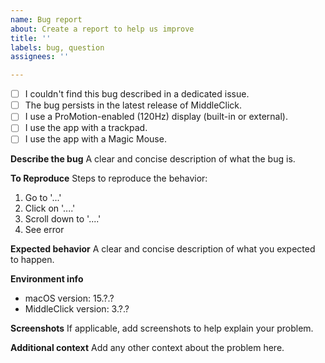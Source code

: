 ```yaml
---
name: Bug report
about: Create a report to help us improve
title: ''
labels: bug, question
assignees: ''

---
```


- [ ] I couldn't find this bug described in a dedicated issue.
- [ ] The bug persists in the latest release of MiddleClick.
- [ ] I use a ProMotion-enabled (120Hz) display (built-in or external).
- [ ] I use the app with a trackpad.
- [ ] I use the app with a Magic Mouse.

**Describe the bug**
A clear and concise description of what the bug is.

**To Reproduce**
Steps to reproduce the behavior:
1. Go to '...'
2. Click on '....'
3. Scroll down to '....'
4. See error

**Expected behavior**
A clear and concise description of what you expected to happen.

**Environment info**
- macOS version: 15.?.?
- MiddleClick version: 3.?.?

**Screenshots**
If applicable, add screenshots to help explain your problem.

**Additional context**
Add any other context about the problem here.
